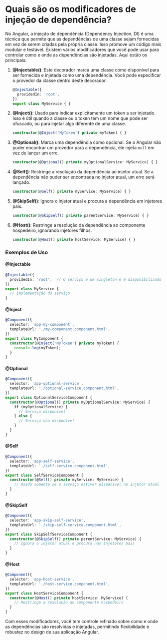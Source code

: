 # Quais são os modificadores de injeção de dependência?

No Angular, a injeção de dependência (Dependency Injection, DI) é uma técnica que permite que as dependências de uma classe sejam fornecidas em vez de serem criadas pela própria classe. Isso promove um código mais modular e testável. Existem vários modificadores que você pode usar para controlar como e onde as dependências são injetadas. Aqui estão os principais:

1. **@Injectable()**: Este decorador marca uma classe como disponível para ser fornecida e injetada como uma dependência. Você pode especificar o provedor da classe dentro deste decorador.
   ```typescript
   @Injectable({
     providedIn: 'root',
   })
   export class MyService { }
   ```

2. **@Inject()**: Usado para indicar explicitamente um token a ser injetado. Isso é útil quando a classe ou o token tem um nome que pode ser ofuscado, ou para injetar algo diferente de uma classe.
   ```typescript
   constructor(@Inject('MyToken') private myToken) { }
   ```

3. **@Optional()**: Marca uma dependência como opcional. Se o Angular não puder encontrar um provedor para a dependência, ele injeta `null` em vez de lançar um erro.
   ```typescript
   constructor(@Optional() private myOptionalService: MyService) { }
   ```

4. **@Self()**: Restringe a resolução da dependência ao injetor atual. Se a dependência não puder ser encontrada no injetor atual, um erro será lançado.
   ```typescript
   constructor(@Self() private myService: MyService) { }
   ```

5. **@SkipSelf()**: Ignora o injetor atual e procura a dependência em injetores pais.
   ```typescript
   constructor(@SkipSelf() private parentService: MyService) { }
   ```

6. **@Host()**: Restringe a resolução da dependência ao componente hospedeiro, ignorando injetores filhos.
   ```typescript
   constructor(@Host() private hostService: MyService) { }
   ```

### Exemplos de Uso

#### @Injectable
```typescript
@Injectable({
  providedIn: 'root',  // O serviço é um singleton e é disponibilizado em toda a aplicação.
})
export class MyService {
  // implementação do serviço
}
```

#### @Inject
```typescript
@Component({
  selector: 'app-my-component',
  templateUrl: './my-component.component.html',
})
export class MyComponent {
  constructor(@Inject('MyToken') private myToken) { 
    console.log(myToken);
  }
}
```

#### @Optional
```typescript
@Component({
  selector: 'app-optional-service',
  templateUrl: './optional-service.component.html',
})
export class OptionalServiceComponent {
  constructor(@Optional() private myOptionalService: MyService) {
    if (myOptionalService) {
      // Serviço disponível
    } else {
      // Serviço não disponível
    }
  }
}
```

#### @Self
```typescript
@Component({
  selector: 'app-self-service',
  templateUrl: './self-service.component.html',
})
export class SelfServiceComponent {
  constructor(@Self() private myService: MyService) {
    // Usado somente se o serviço estiver disponível no injetor atual
  }
}
```

#### @SkipSelf
```typescript
@Component({
  selector: 'app-skip-self-service',
  templateUrl: './skip-self-service.component.html',
})
export class SkipSelfServiceComponent {
  constructor(@SkipSelf() private parentService: MyService) {
    // Ignora o injetor atual e procura nos injetores pais
  }
}
```

#### @Host
```typescript
@Component({
  selector: 'app-host-service',
  templateUrl: './host-service.component.html',
})
export class HostServiceComponent {
  constructor(@Host() private hostService: MyService) {
    // Restringe a resolução ao componente hospedeiro
  }
}
```

Com esses modificadores, você tem controle refinado sobre como e onde as dependências são resolvidas e injetadas, permitindo flexibilidade e robustez no design de sua aplicação Angular.
